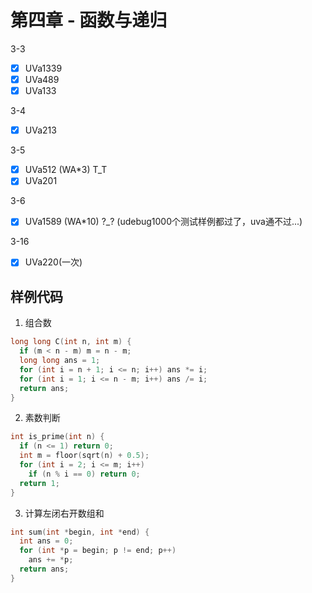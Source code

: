 # 第四章 - 函数与递归

3-3
- [x] UVa1339
- [x] UVa489
- [x] UVa133

3-4
- [x] UVa213 

3-5
- [x] UVa512 (WA*3) T_T
- [x] UVa201

3-6
- [x] UVa1589 (WA*10) ?_? (udebug1000个测试样例都过了，uva通不过...)

3-16
- [x] UVa220(一次)

## 样例代码

1. 组合数
```c
long long C(int n, int m) {
  if (m < n - m) m = n - m;
  long long ans = 1;
  for (int i = n + 1; i <= n; i++) ans *= i;
  for (int i = 1; i <= n - m; i++) ans /= i;
  return ans;
}
```

2. 素数判断
```c
int is_prime(int n) {
  if (n <= 1) return 0;
  int m = floor(sqrt(n) + 0.5);
  for (int i = 2; i <= m; i++)
    if (n % i == 0) return 0;
  return 1;
}
```

3. 计算左闭右开数组和
```c
int sum(int *begin, int *end) {
  int ans = 0;
  for (int *p = begin; p != end; p++)
    ans += *p;
  return ans;
}
```